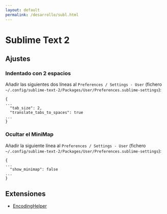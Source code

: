 ```yaml
---
layout: default
permalink: /desarrollo/subl.html
---
```


# Sublime Text 2

## Ajustes

### Indentado con 2 espacios

Añadir las siguientes dos líneas al `Preferences / Settings - User` (fichero `~/.config/sublime-text-2/Packages/User/Preferences.sublime-settings`):
	
	{
	...
	  "tab_size": 2,
	  "translate_tabs_to_spaces": true
	...
	}


### Ocultar el MiniMap

Añadir la siguiente línea al `Preferences / Settings - User` (fichero `~/.config/sublime-text-2/Packages/User/Preferences.sublime-settings`):
	
	{
	...
	  "show_minimap": false
	...
	}


## Extensiones

*  [EncodingHelper](https://github.com/SublimeText/EncodingHelper)
